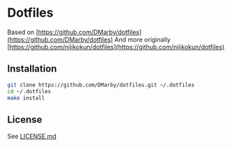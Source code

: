 # Dotfiles

Based on [https://github.com/DMarby/dotfiles](https://github.com/DMarby/dotfiles)
And more originally [https://github.com/nijikokun/dotfiles](https://github.com/nijikokun/dotfiles)


## Installation

```bash
git clone https://github.com/DMarby/dotfiles.git ~/.dotfiles
cd ~/.dotfiles
make install
```

## License
See [LICENSE.md](LICENSE.md)
